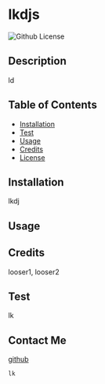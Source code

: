 # lkdjs

![Github License](https://img.shields.io/badge/license-MIT-blue.svg)

## Description

ld

## Table of Contents

* [Installation](#installation)
* [Test](#test)
* [Usage](#usage)
* [Credits](#credits)
* [License](#license)

## Installation
lkdj

## Usage

## Credits

looser1, looser2

## Test

lk

## Contact Me

[github](https://github.com/lkj)

```
lk
```



